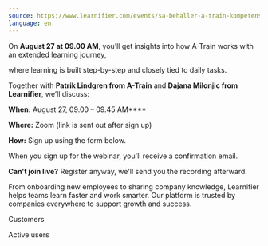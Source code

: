 ```yaml
---
source: https://www.learnifier.com/events/sa-behaller-a-train-kompetensen-aret-runt-med-en-forlangd-larresa
language: en
---
```


On **August 27 at 09.00 AM**, you’ll get insights into how A-Train works with an extended learning journey,

where learning is built step-by-step and closely tied to daily tasks.

Together with **Patrik Lindgren from A-Train** and **Dajana Milonjic from Learnifier**, we’ll discuss:

**When:** August 27, 09.00 – 09.45 AM****

**Where:** Zoom (link is sent out after sign up)

**How:** Sign up using the form below.

When you sign up for the webinar, you'll receive a confirmation email.


**Can't join live?** Register anyway, we'll send you the recording afterward.


From onboarding new employees to sharing company knowledge, Learnifier helps teams learn faster and work smarter. Our platform is trusted by companies everywhere to support growth and success.

Customers

Active users